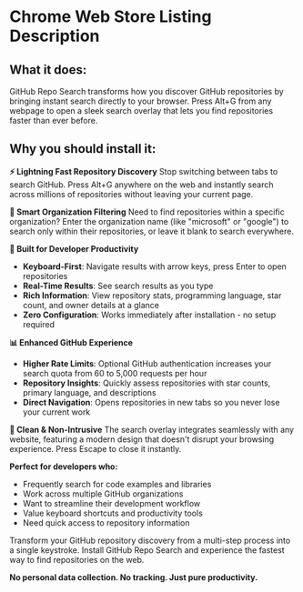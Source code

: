 # Chrome Web Store Listing Description

## What it does:

GitHub Repo Search transforms how you discover GitHub repositories by bringing instant search directly to your browser. Press Alt+G from any webpage to open a sleek search overlay that lets you find repositories faster than ever before.

## Why you should install it:

**⚡ Lightning Fast Repository Discovery**
Stop switching between tabs to search GitHub. Press Alt+G anywhere on the web and instantly search across millions of repositories without leaving your current page.

**🎯 Smart Organization Filtering**
Need to find repositories within a specific organization? Enter the organization name (like "microsoft" or "google") to search only within their repositories, or leave it blank to search everywhere.

**🚀 Built for Developer Productivity**

- **Keyboard-First**: Navigate results with arrow keys, press Enter to open repositories
- **Real-Time Results**: See search results as you type
- **Rich Information**: View repository stats, programming language, star count, and owner details at a glance
- **Zero Configuration**: Works immediately after installation - no setup required

**📊 Enhanced GitHub Experience**

- **Higher Rate Limits**: Optional GitHub authentication increases your search quota from 60 to 5,000 requests per hour
- **Repository Insights**: Quickly assess repositories with star counts, primary language, and descriptions
- **Direct Navigation**: Opens repositories in new tabs so you never lose your current work

**🎨 Clean & Non-Intrusive**
The search overlay integrates seamlessly with any website, featuring a modern design that doesn't disrupt your browsing experience. Press Escape to close it instantly.

**Perfect for developers who:**

- Frequently search for code examples and libraries
- Work across multiple GitHub organizations
- Want to streamline their development workflow
- Value keyboard shortcuts and productivity tools
- Need quick access to repository information

Transform your GitHub repository discovery from a multi-step process into a single keystroke. Install GitHub Repo Search and experience the fastest way to find repositories on the web.

**No personal data collection. No tracking. Just pure productivity.**
